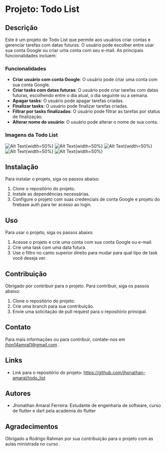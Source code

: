# Projeto: Todo List

## Descrição
Este é um projeto de Todo List que permite aos usuários criar contas e gerenciar tarefas com datas futuras. O usuário pode escolher entre usar sua conta Google ou criar uma conta com seu e-mail. As principais funcionalidades incluem:

### Funcionalidades
- **Criar usuário com conta Google**: O usuário pode criar uma conta com sua conta Google.
- **Criar tasks com datas futuras**: O usuário pode criar tarefas com datas futuras, escolhendo entre o dia atual, o dia seguinte ou a semana.
- **Apagar tasks**: O usuário pode apagar tarefas criadas.
- **Finalizar tasks**: O usuário pode finalizar tarefas criadas.
- **Filtrar por tasks finalizadas**: O usuário pode filtrar as tarefas por status de finalização.
- **Alterar nome de usuário**: O usuário pode alterar o nome de sua conta.


### Imagens da Todo List
![Alt Text](/screenshots/inicio.png "Tela de inicio"){width=50%}
![Alt Text](/screenshots/criar.png "Tela de criar tarefas"){width=50%}
![Alt Text](/screenshots/drawer.png "Menu com opções"){width=50%}
![Alt Text](/screenshots/tasksSemana.png "Tarefas da semana"){width=50%}
![Alt Text](/screenshots/finalizados.png "Tarefas finalizadas "){width=50%}


## Instalação
Para instalar o projeto, siga os passos abaixo:

1. Clone o repositório do projeto.
2. Instale as dependências necessárias.
3. Configure o projeto com suas credenciais de conta Google e projeto do firebase auth para ter acesso ao login.

## Uso
Para usar o projeto, siga os passos abaixo:

1. Acesse o projeto e crie uma conta com sua conta Google ou e-mail.
2. Crie uma task com uma data futura.
3. Use o filtro no canto superior direito para mudar para qual tipo de task você deseja ver.

## Contribuição
Obrigado por contribuir para o projeto. Para contribuir, siga os passos abaixo:

1. Clone o repositório do projeto.
2. Crie uma branch para sua contribuição.
3. Envie uma solicitação de pull request para o repositório principal.


## Contato
Para mais informações ou para contribuir, contate-nos em jhon14amral1@gmail.com .

## Links
- Link para o repositório do projeto: https://github.com/jhonathan-amaral/todo_list


## Autores
- Jhonathan Amaral Ferreira: Estudante de engenharia de software, curso de flutter e dart pela academia do flutter

## Agradecimentos
Obrigado a Rodrigo Rahman por sua contribuição para o projeto com as aulas ministrada no curso .


